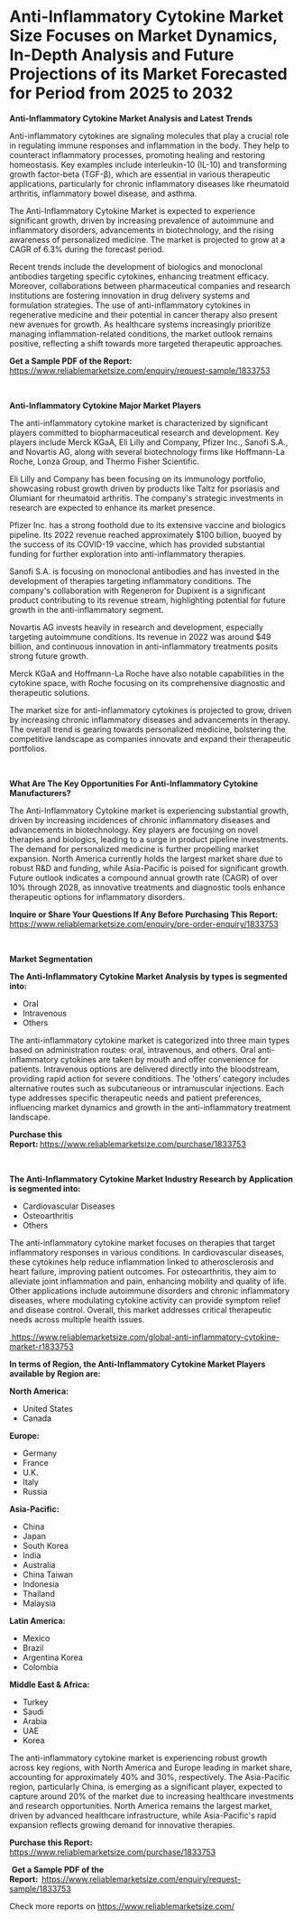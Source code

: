 <p><h1>Anti-Inflammatory Cytokine Market Size Focuses on Market Dynamics, In-Depth Analysis and Future Projections of its Market Forecasted for Period from 2025 to 2032</h1></p><p><strong>Anti-Inflammatory Cytokine Market Analysis and Latest Trends</strong></p>
<p><p>Anti-inflammatory cytokines are signaling molecules that play a crucial role in regulating immune responses and inflammation in the body. They help to counteract inflammatory processes, promoting healing and restoring homeostasis. Key examples include interleukin-10 (IL-10) and transforming growth factor-beta (TGF-β), which are essential in various therapeutic applications, particularly for chronic inflammatory diseases like rheumatoid arthritis, inflammatory bowel disease, and asthma.</p><p>The Anti-Inflammatory Cytokine Market is expected to experience significant growth, driven by increasing prevalence of autoimmune and inflammatory disorders, advancements in biotechnology, and the rising awareness of personalized medicine. The market is projected to grow at a CAGR of 6.3% during the forecast period. </p><p>Recent trends include the development of biologics and monoclonal antibodies targeting specific cytokines, enhancing treatment efficacy. Moreover, collaborations between pharmaceutical companies and research institutions are fostering innovation in drug delivery systems and formulation strategies. The use of anti-inflammatory cytokines in regenerative medicine and their potential in cancer therapy also present new avenues for growth. As healthcare systems increasingly prioritize managing inflammation-related conditions, the market outlook remains positive, reflecting a shift towards more targeted therapeutic approaches.</p></p>
<p><strong>Get a Sample PDF of the Report:&nbsp;</strong> <a href="https://www.reliablemarketsize.com/enquiry/request-sample/1833753?utm_campaign=2731&utm_medium=2&utm_source=Github&utm_content=ia&utm_term=26032025&utm_id=anti-inflammatory-cytokine">https://www.reliablemarketsize.com/enquiry/request-sample/1833753</a></p>
<p>&nbsp;</p>
<p><strong>Anti-Inflammatory Cytokine Major Market Players</strong></p>
<p><p>The anti-inflammatory cytokine market is characterized by significant players committed to biopharmaceutical research and development. Key players include Merck KGaA, Eli Lilly and Company, Pfizer Inc., Sanofi S.A., and Novartis AG, along with several biotechnology firms like Hoffmann-La Roche, Lonza Group, and Thermo Fisher Scientific.</p><p>Eli Lilly and Company has been focusing on its immunology portfolio, showcasing robust growth driven by products like Taltz for psoriasis and Olumiant for rheumatoid arthritis. The company's strategic investments in research are expected to enhance its market presence.</p><p>Pfizer Inc. has a strong foothold due to its extensive vaccine and biologics pipeline. Its 2022 revenue reached approximately $100 billion, buoyed by the success of its COVID-19 vaccine, which has provided substantial funding for further exploration into anti-inflammatory therapies.</p><p>Sanofi S.A. is focusing on monoclonal antibodies and has invested in the development of therapies targeting inflammatory conditions. The company's collaboration with Regeneron for Dupixent is a significant product contributing to its revenue stream, highlighting potential for future growth in the anti-inflammatory segment.</p><p>Novartis AG invests heavily in research and development, especially targeting autoimmune conditions. Its revenue in 2022 was around $49 billion, and continuous innovation in anti-inflammatory treatments posits strong future growth.</p><p>Merck KGaA and Hoffmann-La Roche have also notable capabilities in the cytokine space, with Roche focusing on its comprehensive diagnostic and therapeutic solutions.</p><p>The market size for anti-inflammatory cytokines is projected to grow, driven by increasing chronic inflammatory diseases and advancements in therapy. The overall trend is gearing towards personalized medicine, bolstering the competitive landscape as companies innovate and expand their therapeutic portfolios.</p></p>
<p>&nbsp;</p>
<p><strong>What Are The Key Opportunities For Anti-Inflammatory Cytokine Manufacturers?</strong></p>
<p><p>The Anti-Inflammatory Cytokine market is experiencing substantial growth, driven by increasing incidences of chronic inflammatory diseases and advancements in biotechnology. Key players are focusing on novel therapies and biologics, leading to a surge in product pipeline investments. The demand for personalized medicine is further propelling market expansion. North America currently holds the largest market share due to robust R&D and funding, while Asia-Pacific is poised for significant growth. Future outlook indicates a compound annual growth rate (CAGR) of over 10% through 2028, as innovative treatments and diagnostic tools enhance therapeutic options for inflammatory disorders.</p></p>
<p><strong>Inquire or Share Your Questions If Any Before Purchasing This Report:</strong> <a href="https://www.reliablemarketsize.com/enquiry/pre-order-enquiry/1833753?utm_campaign=2731&utm_medium=2&utm_source=Github&utm_content=ia&utm_term=26032025&utm_id=anti-inflammatory-cytokine">https://www.reliablemarketsize.com/enquiry/pre-order-enquiry/1833753</a></p>
<p>&nbsp;</p>
<p><strong>Market Segmentation</strong></p>
<p><strong>The Anti-Inflammatory Cytokine Market Analysis by types is segmented into:</strong></p>
<p><ul><li>Oral</li><li>Intravenous</li><li>Others</li></ul></p>
<p><p>The anti-inflammatory cytokine market is categorized into three main types based on administration routes: oral, intravenous, and others. Oral anti-inflammatory cytokines are taken by mouth and offer convenience for patients. Intravenous options are delivered directly into the bloodstream, providing rapid action for severe conditions. The 'others' category includes alternative routes such as subcutaneous or intramuscular injections. Each type addresses specific therapeutic needs and patient preferences, influencing market dynamics and growth in the anti-inflammatory treatment landscape.</p></p>
<p><strong>Purchase this Report:&nbsp;</strong><a href="https://www.reliablemarketsize.com/purchase/1833753?utm_campaign=2731&utm_medium=2&utm_source=Github&utm_content=ia&utm_term=26032025&utm_id=anti-inflammatory-cytokine">https://www.reliablemarketsize.com/purchase/1833753</a></p>
<p>&nbsp;</p>
<p><strong>The Anti-Inflammatory Cytokine Market Industry Research by Application is segmented into:</strong></p>
<p><ul><li>Cardiovascular Diseases</li><li>Osteoarthritis</li><li>Others</li></ul></p>
<p><p>The anti-inflammatory cytokine market focuses on therapies that target inflammatory responses in various conditions. In cardiovascular diseases, these cytokines help reduce inflammation linked to atherosclerosis and heart failure, improving patient outcomes. For osteoarthritis, they aim to alleviate joint inflammation and pain, enhancing mobility and quality of life. Other applications include autoimmune disorders and chronic inflammatory diseases, where modulating cytokine activity can provide symptom relief and disease control. Overall, this market addresses critical therapeutic needs across multiple health issues.</p></p>
<p><a href="https://www.reliablemarketsize.com/global-anti-inflammatory-cytokine-market-r1833753?utm_campaign=2731&utm_medium=2&utm_source=Github&utm_content=ia&utm_term=26032025&utm_id=anti-inflammatory-cytokine">&nbsp;https://www.reliablemarketsize.com/global-anti-inflammatory-cytokine-market-r1833753</a></p>
<p><strong>In terms of Region, the Anti-Inflammatory Cytokine Market Players available by Region are:</strong></p>
<p>
    <p> <strong> North America: </strong>
        <ul>
            <li>United States</li>
            <li>Canada</li>
        </ul>
        </p> 
    <p> <strong> Europe: </strong>
        <ul>
            <li>Germany</li>
            <li>France</li>
            <li>U.K.</li>
            <li>Italy</li>
            <li>Russia</li>
        </ul>
        </p> 
    <p> <strong> Asia-Pacific: </strong>
        <ul>
            <li>China</li>
            <li>Japan</li>
            <li>South Korea</li>
            <li>India</li>
            <li>Australia</li>
            <li>China Taiwan</li>
            <li>Indonesia</li>
            <li>Thailand</li>
            <li>Malaysia</li>
        </ul>
        </p> 
    <p> <strong> Latin America: </strong>
        <ul>
            <li>Mexico</li>
            <li>Brazil</li>
            <li>Argentina Korea</li>
            <li>Colombia</li>
        </ul>
        </p> 
    <p> <strong> Middle East & Africa: </strong>
        <ul>
            <li>Turkey</li>
            <li>Saudi</li>
            <li>Arabia</li>
            <li>UAE</li>
            <li>Korea</li>
        </ul>
    </p>
    </p>
<p><p>The anti-inflammatory cytokine market is experiencing robust growth across key regions, with North America and Europe leading in market share, accounting for approximately 40% and 30%, respectively. The Asia-Pacific region, particularly China, is emerging as a significant player, expected to capture around 20% of the market due to increasing healthcare investments and research opportunities. North America remains the largest market, driven by advanced healthcare infrastructure, while Asia-Pacific's rapid expansion reflects growing demand for innovative therapies.</p></p>
<p><strong>Purchase this Report: </strong><a href="https://www.reliablemarketsize.com/purchase/1833753?utm_campaign=2731&utm_medium=2&utm_source=Github&utm_content=ia&utm_term=26032025&utm_id=anti-inflammatory-cytokine">https://www.reliablemarketsize.com/purchase/1833753</a></p>
<p>&nbsp;<strong>Get a Sample PDF of the Report:&nbsp;&nbsp;</strong><a href="https://www.reliablemarketsize.com/enquiry/request-sample/1833753?utm_campaign=2731&utm_medium=2&utm_source=Github&utm_content=ia&utm_term=26032025&utm_id=anti-inflammatory-cytokine">https://www.reliablemarketsize.com/enquiry/request-sample/1833753</a></p>
<p><strong></strong></p>
<p>Check more reports on <a href="https://www.reliablemarketsize.com/?utm_campaign=2731&utm_medium=2&utm_source=Github&utm_content=ia&utm_term=26032025&utm_id=anti-inflammatory-cytokine">https://www.reliablemarketsize.com/</a></p>